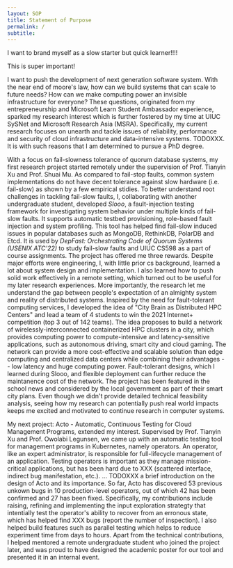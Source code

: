 ```yaml
---
layout: SOP
title: Statement of Purpose
permalink: /
subtitle:
---
```


I want to brand myself as a slow starter but quick learner!!!!

This is super important!



<!-- Statement of Purpose -->
I want to push the development of next generation software system.
With the near end of moore's law, how can we build systems that can scale to future needs? How can we make computing power an invisible infrastructure for everyone? These questions, originated from my entrepreneurship and Microsoft Learn Student Ambassador experience, sparked my research interest which is further fostered by my time at UIUC SySNet and Microsoft Research Asia (MSRA). Specifically, my current research focuses on unearth and tackle issues of reliability, performance and security of cloud infrastructure and data-intensive systems. TODOXXX. It is with such reasons that I am determined to pursue a PhD degree.

<!-- Finding my research interest: -->

<!-- Slooo -->
With a focus on fail-slowness tolerance of quorum database systems, my first research project started remotely under the supervision of Prof. Tianyin Xu and Prof. Shuai Mu. As compared to fail-stop faults, common system implementations do not have decent tolerance against slow hardware (i.e. fail-slow) as shown by a few empirical stidies. To better understand root challenges in tackling fail-slow faults, I, collaborating with another undergraduate student, developed *Slooo*, a fault-injection testing framework for investigating system behavior under multiple kinds of fail-slow faults. It supports automatic testbed provisioning, role-based fault injection and system profiling. This tool has helped find fail-slow induced issues in popular databases such as MongoDB, RethinkDB, PolarDB and Etcd. It is used by *DepFast: Orchestrating Code of Quorum Systems (USENIX ATC'22)* to study fail-slow faults and UIUC CS598 as a part of course assignments. <!-- Impact of this research on myself --> The project has offered me three rewards. Despite major efforts were engineering, I, with little prior cs background, learned a lot about system design and implementation. I also learned how to push solid work effectively in a remote setting, which turned out to be useful for my later research experiences. <!-- Impact of this research on the community --> More importantly, the research let me understand the gap between people's expectation of an almighty system and reality of distributed systems. Inspired by the need for fault-tolerant computing services, I developed the idea of "City Brain as Distributed HPC Centers" and lead a team of 4 students to win the 2021 Internet+ competition (top 3 out of 142 teams). The idea proposes to build a network of wirelessly-interconnected containerized HPC clusters in a city, which provides computing power to compute-intensive and latency-sensitive applications, such as autonomous driving, smart city and cloud gaming. <!-- Unique advantage of this project, as compared to edge computing and centralized computing power --> The network can provide a more cost-effective and scalable solution than edge computing and centralized data centers while combining their advantages -- low latency and huge computing power. Fault-tolerant designs, which I learned during Slooo, and flexible deployment can further reduce the maintanence cost of the network. The project has been featured in the school news and considered by the local government as part of their smart city plans. Even though we didn't provide detailed technical feasibility analysis, seeing how my research can potentially push real world impacts keeps me excited and motivated to continue research in computer systems.

<!-- Acto -->

My next project: Acto - Automatic, Continuous Testing for Cloud Management Programs, extended my interest. <!-- Difficulty in testing control plane programs --> Supervised by Prof. Tianyin Xu and Prof. Owolabi Legunsen, we came up with an automatic testing tool for management programs in Kubernetes, namely operators. An operator, like an expert administrator, is responsible for full-lifecycle management of an application. Testing operators is important as they manage mission-critical applications, but has been hard due to XXX (scattered interface, indirect bug manifestation, etc.). ... TODOXXX a brief introduction on the design of Acto and its importance. So far, Acto has discovered 53 previous unkown bugs in 10 production-level operators, out of which 42 has been confirmed and 27 has been fixed. Specifically, my contributions include raising, refining and implementing the input exploration strategty that intentially test the operator's ability to recover from an erronous state, which has helped find XXX bugs (report the number of inspection). I also helped build features such as parallel testing which helps to reduce experiment time from days to hours. <!-- What about the decouplement and bug inspections? -->
Apart from the technical contributions, I helped mentored a remote undergraduate student who joined the project later, and was proud to have designed the academic poster for our tool and presented it in an internal event.
<!-- Going forward after acto? -->